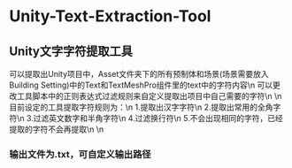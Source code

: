 # Unity-Text-Extraction-Tool
## Unity文字字符提取工具
可以提取出Unity项目中，Asset文件夹下的所有预制体和场景(场景需要放入Building Setting)中的Text和TextMeshPro组件里的text中的字符内容\n
可以更改工具脚本中的正则表达式过滤规则来自定义提取出项目中自己需要的字符\n
\n
目前设定的工具提取字符规则为：\n
1.提取出汉字字符\n
2.提取出常用的全角字符\n
3.过滤英文数字和半角字符\n
4.过滤换行符\n
5.不会出现相同的字符，已经提取的字符不会再提取\n
\n
### 输出文件为.txt，可自定义输出路径
